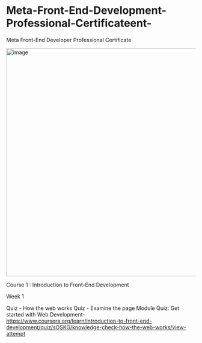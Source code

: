 # Meta-Front-End-Development-Professional-Certificateent-
Meta Front-End Developer Professional Certificate

<img width="606" alt="image" src="https://user-images.githubusercontent.com/132672016/236457578-c7b69bfd-01e6-42cc-ae25-f0087a7efb12.png">







Course 1 : Introduction to Front-End Development

Week 1

Quiz - How the web works
Quiz - Examine the page
Module Quiz: Get started with Web Development-https://www.coursera.org/learn/introduction-to-front-end-development/quiz/sOSKG/knowledge-check-how-the-web-works/view-attempt
